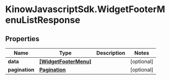 # KinowJavascriptSdk.WidgetFooterMenuListResponse

## Properties
Name | Type | Description | Notes
------------ | ------------- | ------------- | -------------
**data** | [**[WidgetFooterMenu]**](WidgetFooterMenu.md) |  | [optional] 
**pagination** | [**Pagination**](Pagination.md) |  | [optional] 


